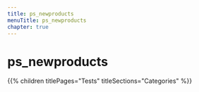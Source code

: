 ```yaml
---
title: ps_newproducts
menuTitle: ps_newproducts
chapter: true
---
```


# ps_newproducts

{{% children titlePages="Tests" titleSections="Categories" %}}
